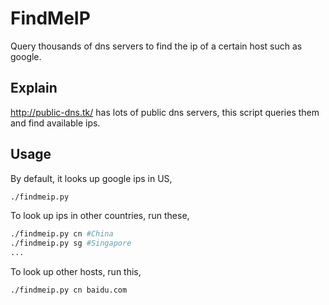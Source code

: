 FindMeIP
========
Query thousands of dns servers to find the ip of a certain host such as google.


Explain
-------
http://public-dns.tk/ has lots of public dns servers, this script queries them and find available ips.

Usage
-----
By default, it looks up google ips in US,
```bash
./findmeip.py
```

To look up ips in other countries, run these,
```bash
./findmeip.py cn #China
./findmeip.py sg #Singapore
...
```

To look up other hosts, run this,
```bash
./findmeip.py cn baidu.com
```

